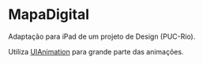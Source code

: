 # MapaDigital
Adaptação para iPad de um projeto de Design (PUC-Rio).

Utiliza [UIAnimation](https://github.com/LexLoki/LoveUIView) para grande parte das animações.
